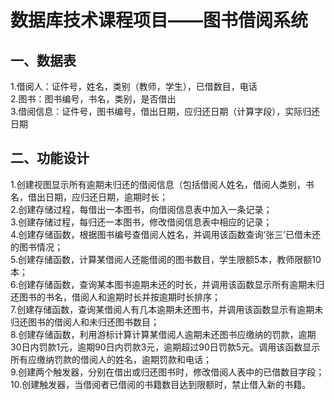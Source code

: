 # 数据库技术课程项目——图书借阅系统
## 一、数据表 
1.借阅人：证件号，姓名，类别（教师，学生），已借数目，电话<br>
2.图书：图书编号，书名，类别，是否借出<br>
3.借阅信息：证件号，图书编号，借出日期，应归还日期（计算字段），实际归还日期<br>
## 二、功能设计
1.创建视图显示所有逾期未归还的借阅信息（包括借阅人姓名，借阅人类别，书名，借出日期，应归还日期，逾期时长；<br>
2.创建存储过程，每借出一本图书，向借阅信息表中加入一条记录；<br>
3.创建存储过程，每归还一本图书，修改借阅信息表中相应的记录；<br>
4.创建存储函数，根据图书编号查借阅人姓名，并调用该函数查询‘张三’已借未还的图书情况；<br>
5.创建存储函数，计算某借阅人还能借阅的图书数目，学生限额5本，教师限额10本；<br>
6.创建存储函数，查询某本图书逾期未还的时长，并调用该函数显示所有逾期未归还图书的书名，借阅人和逾期时长并按逾期时长排序；<br>
7.创建存储函数，查询某借阅人有几本逾期未还图书，并调用该函数显示有逾期未归还图书的借阅人和未归还图书数目；<br>
8.创建存储函数，利用游标计算计算某借阅人逾期未还图书应缴纳的罚款，逾期30日内罚款1元，逾期90日内罚款3元，逾期超过90日罚款5元。调用该函数显示所有应缴纳罚款的借阅人的姓名，逾期罚款和电话；<br>
9.创建两个触发器，分别在借出或归还图书时，修改借阅人表中的已借数目字段；<br>
10.创建触发器，当借阅者已借阅的书籍数目达到限额时，禁止借入新的书籍。<br>
